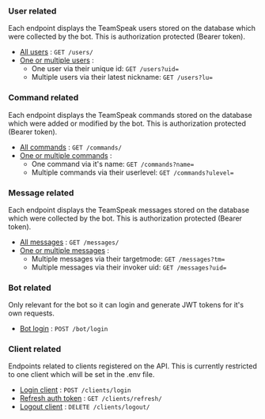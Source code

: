 ### User related

Each endpoint displays the TeamSpeak users stored on the database which were collected by the bot.
This is authorization protected (Bearer token).

- [All users](users/get.md) : `GET /users/`
- [One or multiple users](users/get.md) :
  - One user via their unique id: `GET /users?uid=`
  - Multiple users via their latest nickname: `GET /users?lu=`

### Command related

Each endpoint displays the TeamSpeak commands stored on the database which were added or modified by the bot.
This is authorization protected (Bearer token).

- [All commands](commands/get.md) : `GET /commands/`
- [One or multiple commands](commands/get.md) :
  - One command via it's name: `GET /commands?name=`
  - Multiple commands via their userlevel: `GET /commands?ulevel=`

### Message related

Each endpoint displays the TeamSpeak messages stored on the database which were collected by the bot.
This is authorization protected (Bearer token).

- [All messages](messages/get.md) : `GET /messages/`
- [One or multiple messages](messages/get.md) :
  - Multiple messages via their targetmode: `GET /messages?tm=`
  - Multiple messages via their invoker uid: `GET /messages?uid=`

### Bot related

Only relevant for the bot so it can login and generate JWT tokens for it's own requests.

- [Bot login](bot/login.md) : `POST /bot/login`

### Client related

Endpoints related to clients registered on the API.
This is currently restricted to one client which will be set in the .env file.

- [Login client](clients/login.md) : `POST /clients/login`
- [Refresh auth token](clients/refresh.md) : `GET /clients/refresh/`
- [Logout client](clients/logout.md) : `DELETE /clients/logout/`
